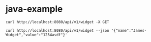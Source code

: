 # java-example

`curl http://localhost:8080/api/v1/widget -X GET`

`curl http://localhost:8080/api/v1/widget --json '{"name":"James-Widget","value":"1234asdf"}'`
